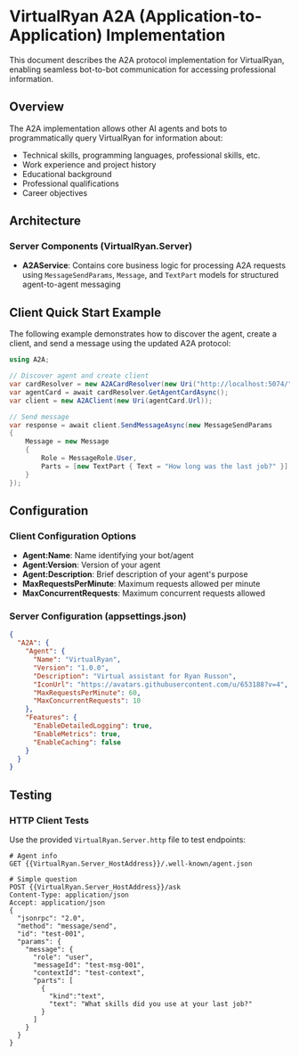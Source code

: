 # VirtualRyan A2A (Application-to-Application) Implementation
This document describes the A2A protocol implementation for VirtualRyan, enabling seamless bot-to-bot communication for accessing professional information.

## Overview
The A2A implementation allows other AI agents and bots to programmatically query VirtualRyan for information about:
- Technical skills, programming languages, professional skills, etc.
- Work experience and project history
- Educational background
- Professional qualifications
- Career objectives

## Architecture
### Server Components (VirtualRyan.Server)
- **A2AService**: Contains core business logic for processing A2A requests using `MessageSendParams`, `Message`, and `TextPart` models for structured agent-to-agent messaging

## Client Quick Start Example
The following example demonstrates how to discover the agent, create a client, and send a message using the updated A2A protocol:

```csharp
using A2A;

// Discover agent and create client
var cardResolver = new A2ACardResolver(new Uri("http://localhost:5074/"));
var agentCard = await cardResolver.GetAgentCardAsync();
var client = new A2AClient(new Uri(agentCard.Url));

// Send message
var response = await client.SendMessageAsync(new MessageSendParams
{
    Message = new Message
    {
        Role = MessageRole.User,
        Parts = [new TextPart { Text = "How long was the last job?" }]
    }
});
```

## Configuration
### Client Configuration Options
- **Agent:Name**: Name identifying your bot/agent
- **Agent:Version**: Version of your agent
- **Agent:Description**: Brief description of your agent's purpose
- **MaxRequestsPerMinute**: Maximum requests allowed per minute
- **MaxConcurrentRequests**: Maximum concurrent requests allowed

### Server Configuration (appsettings.json)
```json
{
  "A2A": {
    "Agent": {
      "Name": "VirtualRyan",
      "Version": "1.0.0",
      "Description": "Virtual assistant for Ryan Russon",
      "IconUrl": "https://avatars.githubusercontent.com/u/653188?v=4",
      "MaxRequestsPerMinute": 60,
      "MaxConcurrentRequests": 10
    },
    "Features": {
      "EnableDetailedLogging": true,
      "EnableMetrics": true,
      "EnableCaching": false
    }
  }
}
```

## Testing
### HTTP Client Tests
Use the provided `VirtualRyan.Server.http` file to test endpoints:

```http
# Agent info
GET {{VirtualRyan.Server_HostAddress}}/.well-known/agent.json

# Simple question
POST {{VirtualRyan.Server_HostAddress}}/ask
Content-Type: application/json
Accept: application/json
{
  "jsonrpc": "2.0",
  "method": "message/send",
  "id": "test-001",
  "params": {
    "message": {
      "role": "user",
      "messageId": "test-msg-001",
      "contextId": "test-context",
      "parts": [
        {
          "kind":"text",
          "text": "What skills did you use at your last job?"
        }
      ]
    }
  }
}
```
